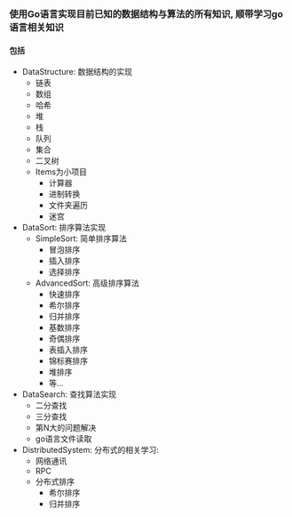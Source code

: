 ### 使用Go语言实现目前已知的数据结构与算法的所有知识, 顺带学习go语言相关知识

#### 包括

- DataStructure: 数据结构的实现
  -  链表
  -  数组
  -  哈希
  -  堆
  -  栈
  -  队列
  -  集合
  -  二叉树
  - Items为小项目
    -  计算器
    -  进制转换
    -  文件夹遍历
    -  迷宫
- DataSort: 排序算法实现
  - SimpleSort: 简单排序算法
    - 冒泡排序
    - 插入排序
    - 选择排序
  - AdvancedSort: 高级排序算法
    - 快速排序
    - 希尔排序
    - 归并排序
    - 基数排序
    - 奇偶排序
    - 表插入排序
    - 锦标赛排序
    - 堆排序
    - 等...
- DataSearch: 查找算法实现
  - 二分查找
  - 三分查找
  - 第N大的问题解决
  - go语言文件读取
- DistributedSystem: 分布式的相关学习:
  - 网络通讯
  - RPC
  - 分布式排序
    - 希尔排序
    - 归并排序


